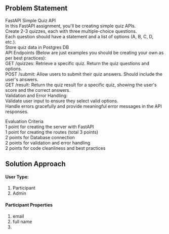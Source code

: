 ## Problem Statement 

FastAPI Simple Quiz API  <br>
In this FastAPI assignment, you'll be creating simple quiz APIs.  <br>
Create 2-3 quizzes, each with three multiple-choice questions.  <br>
Each question should have a statement and a list of options (A, B, C, D, etc.).  <br>
Store quiz data in Postgres DB  <br>
API Endpoints (Below are just examples you should be creating your own as per best practices):  <br>
GET /quizzes: Retrieve a specific quiz. Return the quiz questions and options.  <br>
POST /submit: Allow users to submit their quiz answers. Should include the user's answers.  <br>
GET /result: Return the quiz result for a specific quiz, showing the user's score and the correct answers.  <br>
Validation and Error Handling:  <br>
Validate user input to ensure they select valid options.  <br>
Handle errors gracefully and provide meaningful error messages in the API responses.  <br>

Evaluation Criteria  <br>
1 point for creating the server with FastAPI   <br>
1 point for creating the routes (total 3 points)   <br>
2 points for Database connection  <br>
2 points for validation and error handling  <br>
2 points for code cleanliness and best practices  <br>

## Solution Approach 

#### User Type: 
1. Participant 
2. Admin 

#### Participant Properties 
1. email 
2. full name
3. 

